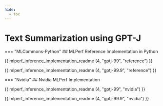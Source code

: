 ```yaml
---
hide:
  - toc
---
```


# Text Summarization using GPT-J

=== "MLCommons-Python"
    ## MLPerf Reference Implementation in Python


{{ mlperf_inference_implementation_readme (4, "gptj-99", "reference") }}


{{ mlperf_inference_implementation_readme (4, "gptj-99.9", "reference") }}

=== "Nvidia"
    ## Nvidia MLPerf Implementation
    

{{ mlperf_inference_implementation_readme (4, "gptj-99", "nvidia") }}


{{ mlperf_inference_implementation_readme (4, "gptj-99.9", "nvidia") }}

<!-- 
=== "Intel"
    ## Intel MLPerf Implementation

{{ mlperf_inference_implementation_readme (4, "gptj-99", "intel") }}


=== "Qualcomm"
    ## Qualcomm AI100 MLPerf Implementation


{{ mlperf_inference_implementation_readme (4, "gptj-99", "qualcomm") }}

-->